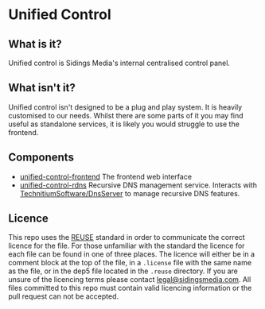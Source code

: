 <!--
SPDX-FileCopyrightText: 2022-2025 Sidings Media <contact@sidingsmedia.com>
SPDX-License-Identifier: MIT
-->

# Unified Control

## What is it?

Unified control is Sidings Media's internal centralised control panel.

## What isn't it?

Unified control isn't designed to be a plug and play system. It is
heavily customised to our needs. Whilst there are some parts of it you
may find useful as standalone services, it is likely you would struggle
to use the frontend.

## Components

- [unified-control-frontend](https://github.com/SidingsMedia/unified-control-frontend)
  The frontend web interface
- [unified-control-rdns](https://github.com/SidingsMedia/unified-control-rdns)
  Recursive DNS management service. Interacts with
  [TechnitiumSoftware/DnsServer](https://github.com/TechnitiumSoftware/DnsServer)
  to manage recursive DNS features.

## Licence

This repo uses the [REUSE](https://reuse.software) standard in order to
communicate the correct licence for the file. For those unfamiliar with
the standard the licence for each file can be found in one of three
places. The licence will either be in a comment block at the top of the
file, in a `.license` file with the same name as the file, or in the
dep5 file located in the `.reuse` directory. If you are unsure of the
licencing terms please contact
[legal@sidingsmedia.com](mailto:legal@sidingsmedia.com?subject=Licensing%3A%20DNS%20Control%20Microservice).
All files committed to this repo must contain valid licencing
information or the pull request can not be accepted.
